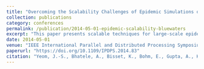 ```yaml
---
title: "Overcoming the Scalability Challenges of Epidemic Simulations on Blue Waters"
collection: publications
category: conferences
permalink: /publication/2014-05-01-epidemic-scalability-bluewaters
excerpt: "This paper presents scalable techniques for large-scale epidemic simulations on Blue Waters, addressing challenges in load balancing, graph partitioning, and communication."
date: 2014-05-01
venue: "IEEE International Parallel and Distributed Processing Symposium (IPDPS)"
paperurl: "https://doi.org/10.1109/IPDPS.2014.83"
citation: "Yeom, J.-S., Bhatele, A., Bisset, K., Bohm, E., Gupta, A., Kale, L. V., Marathe, M., Nikolopoulos, D. S., Schulz, M., & Wesolowski, L. (2014). \"Overcoming the Scalability Challenges of Epidemic Simulations on Blue Waters.\" *IPDPS 2014*, 755–764. https://doi.org/10.1109/IPDPS.2014.83"
---
```

